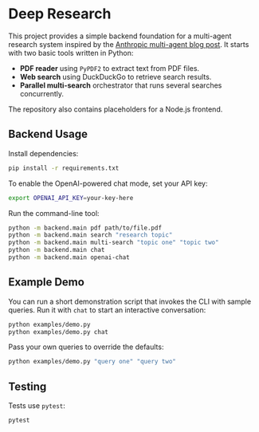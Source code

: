 # Deep Research

This project provides a simple backend foundation for a multi-agent research system inspired by the [Anthropic multi-agent blog post](https://www.anthropic.com/engineering/built-multi-agent-research-system). It starts with two basic tools written in Python:

- **PDF reader** using `PyPDF2` to extract text from PDF files.
- **Web search** using DuckDuckGo to retrieve search results.
- **Parallel multi-search** orchestrator that runs several searches concurrently.

The repository also contains placeholders for a Node.js frontend.

## Backend Usage

Install dependencies:

```bash
pip install -r requirements.txt
```

To enable the OpenAI-powered chat mode, set your API key:

```bash
export OPENAI_API_KEY=your-key-here
```

Run the command-line tool:

```bash
python -m backend.main pdf path/to/file.pdf
python -m backend.main search "research topic"
python -m backend.main multi-search "topic one" "topic two"
python -m backend.main chat
python -m backend.main openai-chat
```

## Example Demo

You can run a short demonstration script that invokes the CLI with sample
queries. Run it with ``chat`` to start an interactive conversation:

```bash
python examples/demo.py
python examples/demo.py chat
```

Pass your own queries to override the defaults:

```bash
python examples/demo.py "query one" "query two"
```

## Testing

Tests use `pytest`:

```bash
pytest
```
